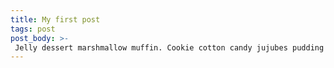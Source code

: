 ```yaml
---
title: My first post
tags: post
post_body: >-
 Jelly dessert marshmallow muffin. Cookie cotton candy jujubes pudding cookie lemon drops. Caramels fruitcake cookie danish.
---
```

